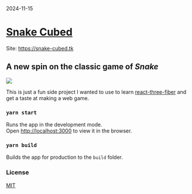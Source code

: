 2024-11-15

# [Snake Cubed](https://snake-cubed.tk)

Site: https://snake-cubed.tk

## A new spin on the classic game of _Snake_

![](https://media.giphy.com/media/duubnXLngADe89VoWW/giphy.gif)

This is just a fun side project I wanted to use to learn [react-three-fiber](https://github.com/react-spring/react-three-fiber) and get a taste at making a web game.

### `yarn start`

Runs the app in the development mode.<br />
Open [http://localhost:3000](http://localhost:3000) to view it in the browser.

### `yarn build`

Builds the app for production to the `build` folder.<br />

### License
[MIT](/license.txt)
